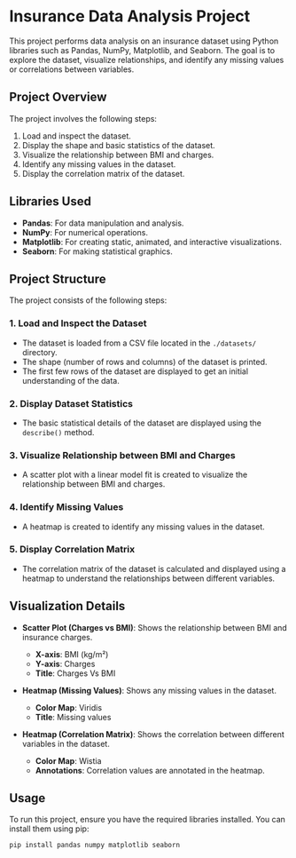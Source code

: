 # Insurance Data Analysis Project

This project performs data analysis on an insurance dataset using Python libraries such as Pandas, NumPy, Matplotlib, and Seaborn. The goal is to explore the dataset, visualize relationships, and identify any missing values or correlations between variables.

## Project Overview

The project involves the following steps:
1. Load and inspect the dataset.
2. Display the shape and basic statistics of the dataset.
3. Visualize the relationship between BMI and charges.
4. Identify any missing values in the dataset.
5. Display the correlation matrix of the dataset.

## Libraries Used

- **Pandas**: For data manipulation and analysis.
- **NumPy**: For numerical operations.
- **Matplotlib**: For creating static, animated, and interactive visualizations.
- **Seaborn**: For making statistical graphics.

## Project Structure

The project consists of the following steps:

### 1. Load and Inspect the Dataset

- The dataset is loaded from a CSV file located in the `./datasets/` directory.
- The shape (number of rows and columns) of the dataset is printed.
- The first few rows of the dataset are displayed to get an initial understanding of the data.

### 2. Display Dataset Statistics

- The basic statistical details of the dataset are displayed using the `describe()` method.

### 3. Visualize Relationship between BMI and Charges

- A scatter plot with a linear model fit is created to visualize the relationship between BMI and charges.

### 4. Identify Missing Values

- A heatmap is created to identify any missing values in the dataset.

### 5. Display Correlation Matrix

- The correlation matrix of the dataset is calculated and displayed using a heatmap to understand the relationships between different variables.

## Visualization Details

- **Scatter Plot (Charges vs BMI)**: Shows the relationship between BMI and insurance charges.
  - **X-axis**: BMI (kg/m²)
  - **Y-axis**: Charges
  - **Title**: Charges Vs BMI

- **Heatmap (Missing Values)**: Shows any missing values in the dataset.
  - **Color Map**: Viridis
  - **Title**: Missing values

- **Heatmap (Correlation Matrix)**: Shows the correlation between different variables in the dataset.
  - **Color Map**: Wistia
  - **Annotations**: Correlation values are annotated in the heatmap.

## Usage

To run this project, ensure you have the required libraries installed. You can install them using pip:

```sh
pip install pandas numpy matplotlib seaborn
